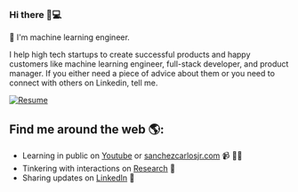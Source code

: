 ### Hi there 👋💻
🙋 I'm machine learning engineer.

I help high tech startups to create successful products and happy customers like machine learning engineer, full-stack developer, and product manager. If you either need a piece of advice about them or you need to connect with others on Linkedin, tell me. 

[![Resume](http://img.youtube.com/vi/z5k5sTBLxo4/0.jpg)](http://www.youtube.com/watch?v=z5k5sTBLxo4 "How to create a resume?")

## Find me around the web 🌎: 
- Learning in public on <a href="https://x.sanchezcarlosjr.com/youtube">Youtube</a> or <a href="https://sanchezcarlosjr.com/">sanchezcarlosjr.com</a> 📹 ✍🏾
- Tinkering with interactions on <a href="hhttps://sanchezcarlosjr.com/research"> Research</a> 🏓
- Sharing updates on <a href="https://www.linkedin.com/in/carlo-sanchez-/">LinkedIn</a> 💼
